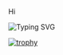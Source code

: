Hi    <p align="left">
  <img src="https://readme-typing-svg.herokuapp.com?font=Fira+Code&duration=3000&pause=1000&color=green&center=true&vCenter=true&width=435&lines=Hi!+I'm+Arshia+Saberi;Front-end+Developer;React+%7C+TypeScript+%7C+Redux+Expert" alt="Typing SVG" />
</p>

 
[![trophy](https://github-profile-trophy.vercel.app/?username=ArshiaSaberi&theme=onedark)](https://github.com/ryo-ma/github-profile-trophy)


